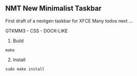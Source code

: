 NMT New Minimalist Taskbar
--------------------------

First draft of a nextgen taskbar for XFCE
Many todos next ...

GTKMM3 - CSS - DOCK-LIKE

1. Build
```
make
```

2. Install
```
sudo make install
```